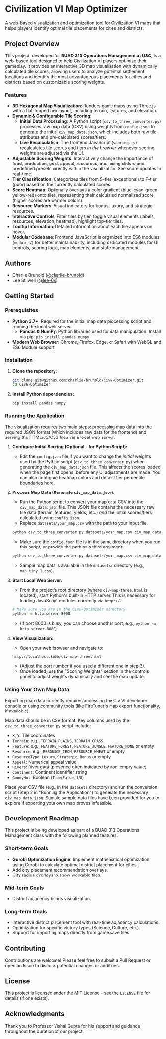 # Civilization VI Map Optimizer

A web-based visualization and optimization tool for Civilization VI maps that helps players identify optimal tile placements for cities and districts.

## Project Overview

This project, developed for **BUAD 313 Operations Management at USC**, is a web-based tool designed to help Civilization VI players optimize their gameplay. It provides an interactive 3D map visualization with dynamically calculated tile scores, allowing users to analyze potential settlement locations and identify the most advantageous placements for cities and districts based on customizable scoring weights.

### Features

- **3D Hexagonal Map Visualization**: Renders game maps using Three.js with a flat-topped hex layout, including terrain, features, and elevation.
- **Dynamic & Configurable Tile Scoring**:
    - **Initial Data Processing**: A Python script (`csv_to_three_converter.py`) processes raw map data (CSV) using weights from `config.json` to generate the initial `civ_map_data.json`, which includes both raw tile attributes and pre-calculated scores/tiers.
    - **Live Recalculation**: The frontend JavaScript (`scoring.js`) recalculates tile scores and tiers *in the browser* whenever scoring weights are adjusted via the UI.
- **Adjustable Scoring Weights**: Interactively change the importance of food, production, gold, appeal, resources, etc., using sliders and predefined presets directly within the visualization. See score updates in real-time.
- **Tier Classification**: Categorizes tiles from S-tier (exceptional) to F-tier (poor) based on the currently calculated scores.
- **Score Heatmap**: Optionally overlays a color gradient (blue-cyan-green-yellow-red) onto tiles, representing their calculated normalized score (higher scores are warmer colors).
- **Resource Markers**: Visual indicators for bonus, luxury, and strategic resources.
- **Interactive Controls**: Filter tiles by tier, toggle visual elements (labels, resources, elevation, heatmap), highlight top-tier tiles.
- **Tooltip Information**: Detailed information about each tile appears on hover.
- **Modular Codebase**: Frontend JavaScript is organized into ES6 modules (`modules/`) for better maintainability, including dedicated modules for UI controls, scoring logic, map elements, and state management.

## Authors
- Charlie Brunold ([@charlie-brunold](https://github.com/charlie-brunold))
- Lee Stilwell ([@lee-64](https://github.com/lee-64))

## Getting Started

### Prerequisites

- **Python 3.7+**: Required for the initial map data processing script and running the local web server.
    - **Pandas & NumPy**: Python libraries used for data manipulation. Install via pip: `pip install pandas numpy`
- **Modern Web Browser**: Chrome, Firefox, Edge, or Safari with WebGL and ES6 Module support.

### Installation

1.  **Clone the repository:**
    ```bash
    git clone git@github.com:charlie-brunold/Civ6-Optimizer.git
    cd Civ6-Optimizer
    ```
2.  **Install Python dependencies:**
    ```bash
    pip install pandas numpy
    ```

### Running the Application

The visualization requires two main steps: processing map data into the required JSON format (which includes raw data for the frontend) and serving the HTML/JS/CSS files via a local web server.

1.  **Configure Initial Scoring (Optional - for Python Script):**
    * Edit the `config.json` file if you want to change the *initial* weights used by the Python script (`csv_to_three_converter.py`) when generating the `civ_map_data.json` file. This affects the scores loaded when the page first opens, before any UI adjustments are made. You can also configure heatmap colors and default tier percentile boundaries here.

2.  **Process Map Data (Generate `civ_map_data.json`):**
    * Run the Python script to convert your map data CSV into the `civ_map_data.json` file. This JSON file contains the necessary raw tile data (terrain, features, yields, etc.) *and* the initial scores/tiers calculated using `config.json`.
    * Replace `datasets/your_map.csv` with the path to your input file.
    ```bash
    python csv_to_three_converter.py datasets/your_map.csv civ_map_data.json
    ```
    * Make sure the `config.json` file is in the same directory when you run this script, or provide the path as a third argument:
    ```bash
    python csv_to_three_converter.py datasets/your_map.csv civ_map_data.json path/to/your/config.json
    ```
    * Sample map data is available in the `datasets/` directory (e.g., `map_tiny_1.csv`).

3.  **Start Local Web Server:**
    * From the project's root directory (where `civ-map-three.html` is located), start Python's built-in HTTP server. This is necessary for loading JavaScript modules correctly via `http://`.
    ```bash
    # Make sure you are in the Civ6-Optimizer directory
    python -m http.server 8000
    ```
    * (If port 8000 is busy, you can choose another port, e.g., `python -m http.server 8080`)

4.  **View Visualization:**
    * Open your web browser and navigate to:
    ```
    http://localhost:8000/civ-map-three.html
    ```
    * (Adjust the port number if you used a different one in step 3).
    * Once loaded, use the "Scoring Weights" section in the controls panel to adjust weights dynamically and see the map update.

### Using Your Own Map Data

Exporting map data currently requires accessing the Civ VI developer console or using community tools (like FireTuner's map export functionality, if available).

Map data should be in CSV format. Key columns used by the `csv_to_three_converter.py` script include:
- `X`, `Y`: Tile coordinates
- `Terrain`: e.g., `TERRAIN_PLAINS`, `TERRAIN_GRASS`
- `Feature`: e.g., `FEATURE_FOREST`, `FEATURE_JUNGLE`, `FEATURE_NONE` or empty
- `Resource`: e.g., `RESOURCE_IRON`, `RESOURCE_WHEAT` or empty
- `ResourceType`: `Luxury`, `Strategic`, `Bonus` or empty
- `Appeal`: Numerical appeal value
- `Rivers`: River data (presence often indicated by non-empty value)
- `Continent`: Continent identifier string
- `GoodyHut`: Boolean (`True`/`False`, `1`/`0`)

Place your CSV file (e.g., in the `datasets` directory) and run the conversion script (Step 2 in "Running the Application") to generate the necessary `civ_map_data.json`. Sample sample data files have been provided for you to explore if exporting your own map proves infeasible.

## Development Roadmap

This project is being developed as part of a BUAD 313 Operations Management class with the following planned features:

### Short-term Goals
- **Gurobi Optimization Engine**: Implement mathematical optimization using Gurobi to calculate optimal district placement for cities.
- Add city placement recommendation overlays.
- City radius overlays to show workable tiles.

### Mid-term Goals
- District adjacency bonus visualization.

### Long-term Goals
- Interactive district placement tool with real-time adjacency calculations.
- Optimization for specific victory types (Science, Culture, etc.).
- Support for importing maps directly from game save files.

## Contributing

Contributions are welcome! Please feel free to submit a Pull Request or open an Issue to discuss potential changes or additions.

## License

This project is licensed under the MIT License - see the `LICENSE` file for details (if one exists).

## Acknowledgments

Thank you to Professor Vishal Gupta for his support and guidance throughout the duration of our project.
